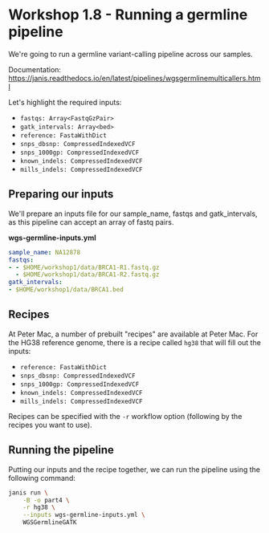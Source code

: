 # Workshop 1.8 - Running a germline pipeline

We're going to run a germline variant-calling pipeline across our samples.

Documentation: https://janis.readthedocs.io/en/latest/pipelines/wgsgermlinemulticallers.html

Let's highlight the required inputs:

- `fastqs: Array<FastqGzPair>`
- `gatk_intervals: Array<bed>`
- `reference: FastaWithDict`
- `snps_dbsnp: CompressedIndexedVCF`
- `snps_1000gp: CompressedIndexedVCF`
- `known_indels: CompressedIndexedVCF`
- `mills_indels: CompressedIndexedVCF`

## Preparing our inputs

We'll prepare an inputs file for our sample_name, fastqs and gatk_intervals, as this pipeline can accept an array of fastq pairs.

**wgs-germline-inputs.yml**
```yaml
sample_name: NA12878
fastqs:
- - $HOME/workshop1/data/BRCA1-R1.fastq.gz
  - $HOME/workshop1/data/BRCA1-R2.fastq.gz
gatk_intervals: 
- $HOME/workshop1/data/BRCA1.bed
```

## Recipes

At Peter Mac, a number of prebuilt "recipes" are available at Peter Mac. For the HG38 reference genome, there is a recipe called `hg38` that will fill out the inputs:

- `reference: FastaWithDict`
- `snps_dbsnp: CompressedIndexedVCF`
- `snps_1000gp: CompressedIndexedVCF`
- `known_indels: CompressedIndexedVCF`
- `mills_indels: CompressedIndexedVCF`

Recipes can be specified with the `-r` workflow option (following by the recipes you want to use).

## Running the pipeline

Putting our inputs and the recipe together, we can run the pipeline using the following command:

```bash
janis run \
    -B -o part4 \
    -r hg38 \
    --inputs wgs-germline-inputs.yml \
    WGSGermlineGATK
````
